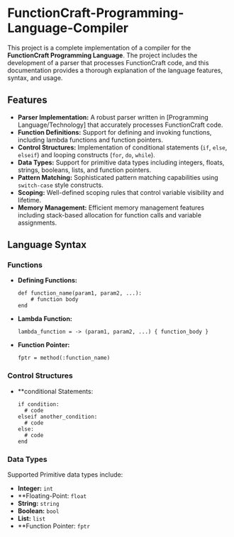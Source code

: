 # FunctionCraft-Programming-Language-Compiler
This project is a complete implementation of a compiler for the **FunctionCraft Programming Language**. The project includes the development of a parser that processes FunctionCraft code, and this documentation provides a thorough explanation of the language features, syntax, and usage.

## Features

- **Parser Implementation:** A robust parser written in [Programming Language/Technology] that accurately processes FunctionCraft code.
- **Function Definitions:** Support for defining and invoking functions, including lambda functions and function pointers.
- **Control Structures:** Implementation of conditional statements (`if`, `else`, `elseif`) and looping constructs (`for`, `do`, `while`).
- **Data Types:** Support for primitive data types including integers, floats, strings, booleans, lists, and function pointers.
- **Pattern Matching:** Sophisticated pattern matching capabilities using `switch-case` style constructs.
- **Scoping:** Well-defined scoping rules that control variable visibility and lifetime.
- **Memory Management:** Efficient memory management features including stack-based allocation for function calls and variable assignments.

## Language Syntax

### Functions

- **Defining Functions:**
  ```plaintext
  def function_name(param1, param2, ...):
      # function body
  end
- **Lambda Function:**
  ```plaintext
  lambda_function = -> (param1, param2, ...) { function_body }
- **Function Pointer:**
  ```plaintext
  fptr = method(:function_name)
### Control Structures

- **conditional Statements:
  ```plaintext
  if condition:
    # code
  elseif another_condition:
    # code
  else:
    # code
  end

### Data Types
Supported Primitive data types include:
- **Integer:** `int`
- **Floating-Point: `float`
- **String:** `string`
- **Boolean:** `bool`
- **List:** `list`
- **Function Pointer: `fptr`

